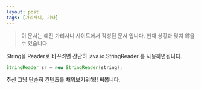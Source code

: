 ```yaml
---
layout: post
tags: [가리사니, 기타]
---
```


> 이 문서는 예전 가리사니 사이트에서 작성된 문서 입니다.
현재 상황과 맞지 않을 수 있습니다.


String을 Reader로 바꾸려면 간단히 java.io.StringReader 를 사용하면됩니다.
``` java
StringReader sr = new StringReader(string);
```

추신
그냥 단순히 컨텐츠를 채워보기위해!! 써봅니다.
